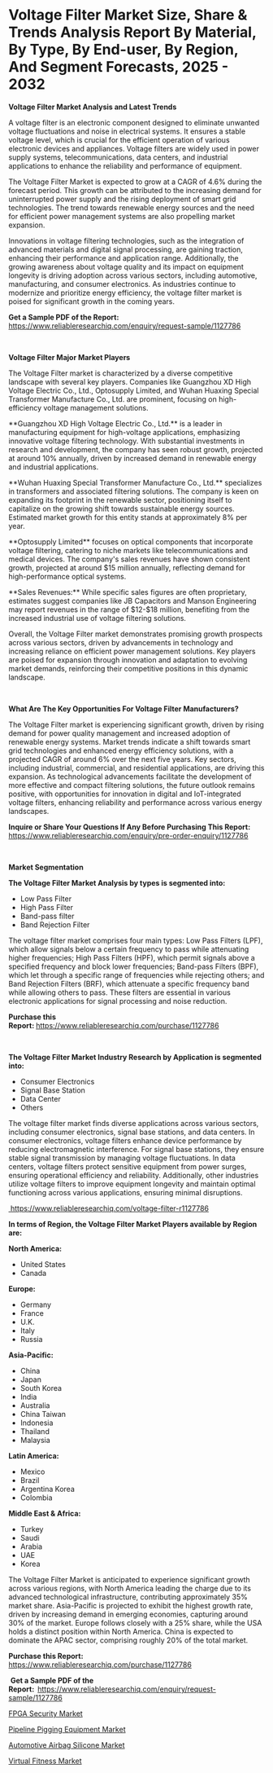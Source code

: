 <p><h1>Voltage Filter Market Size, Share & Trends Analysis Report By Material, By Type, By End-user, By Region, And Segment Forecasts, 2025 - 2032</h1></p><p><strong>Voltage Filter Market Analysis and Latest Trends</strong></p>
<p><p>A voltage filter is an electronic component designed to eliminate unwanted voltage fluctuations and noise in electrical systems. It ensures a stable voltage level, which is crucial for the efficient operation of various electronic devices and appliances. Voltage filters are widely used in power supply systems, telecommunications, data centers, and industrial applications to enhance the reliability and performance of equipment.</p><p>The Voltage Filter Market is expected to grow at a CAGR of 4.6% during the forecast period. This growth can be attributed to the increasing demand for uninterrupted power supply and the rising deployment of smart grid technologies. The trend towards renewable energy sources and the need for efficient power management systems are also propelling market expansion. </p><p>Innovations in voltage filtering technologies, such as the integration of advanced materials and digital signal processing, are gaining traction, enhancing their performance and application range. Additionally, the growing awareness about voltage quality and its impact on equipment longevity is driving adoption across various sectors, including automotive, manufacturing, and consumer electronics. As industries continue to modernize and prioritize energy efficiency, the voltage filter market is poised for significant growth in the coming years.</p></p>
<p><strong>Get a Sample PDF of the Report:&nbsp;</strong> <a href="https://www.reliableresearchiq.com/enquiry/request-sample/1127786?utm_campaign=1144&utm_medium=2&utm_source=Github&utm_content=ia&utm_term=06032025&utm_id=voltage-filter">https://www.reliableresearchiq.com/enquiry/request-sample/1127786</a></p>
<p>&nbsp;</p>
<p><strong>Voltage Filter Major Market Players</strong></p>
<p><p>The Voltage Filter market is characterized by a diverse competitive landscape with several key players. Companies like Guangzhou XD High Voltage Electric Co., Ltd., Optosupply Limited, and Wuhan Huaxing Special Transformer Manufacture Co., Ltd. are prominent, focusing on high-efficiency voltage management solutions.</p><p>**Guangzhou XD High Voltage Electric Co., Ltd.** is a leader in manufacturing equipment for high-voltage applications, emphasizing innovative voltage filtering technology. With substantial investments in research and development, the company has seen robust growth, projected at around 10% annually, driven by increased demand in renewable energy and industrial applications.</p><p>**Wuhan Huaxing Special Transformer Manufacture Co., Ltd.** specializes in transformers and associated filtering solutions. The company is keen on expanding its footprint in the renewable sector, positioning itself to capitalize on the growing shift towards sustainable energy sources. Estimated market growth for this entity stands at approximately 8% per year.</p><p>**Optosupply Limited** focuses on optical components that incorporate voltage filtering, catering to niche markets like telecommunications and medical devices. The company's sales revenues have shown consistent growth, projected at around $15 million annually, reflecting demand for high-performance optical systems.</p><p>**Sales Revenues:** While specific sales figures are often proprietary, estimates suggest companies like JB Capacitors and Manson Engineering may report revenues in the range of $12-$18 million, benefiting from the increased industrial use of voltage filtering solutions.</p><p>Overall, the Voltage Filter market demonstrates promising growth prospects across various sectors, driven by advancements in technology and increasing reliance on efficient power management solutions. Key players are poised for expansion through innovation and adaptation to evolving market demands, reinforcing their competitive positions in this dynamic landscape.</p></p>
<p>&nbsp;</p>
<p><strong>What Are The Key Opportunities For Voltage Filter Manufacturers?</strong></p>
<p><p>The Voltage Filter market is experiencing significant growth, driven by rising demand for power quality management and increased adoption of renewable energy systems. Market trends indicate a shift towards smart grid technologies and enhanced energy efficiency solutions, with a projected CAGR of around 6% over the next five years. Key sectors, including industrial, commercial, and residential applications, are driving this expansion. As technological advancements facilitate the development of more effective and compact filtering solutions, the future outlook remains positive, with opportunities for innovation in digital and IoT-integrated voltage filters, enhancing reliability and performance across various energy landscapes.</p></p>
<p><strong>Inquire or Share Your Questions If Any Before Purchasing This Report:</strong> <a href="https://www.reliableresearchiq.com/enquiry/pre-order-enquiry/1127786?utm_campaign=1144&utm_medium=2&utm_source=Github&utm_content=ia&utm_term=06032025&utm_id=voltage-filter">https://www.reliableresearchiq.com/enquiry/pre-order-enquiry/1127786</a></p>
<p>&nbsp;</p>
<p><strong>Market Segmentation</strong></p>
<p><strong>The Voltage Filter Market Analysis by types is segmented into:</strong></p>
<p><ul><li>Low Pass Filter</li><li>High Pass Filter</li><li>Band-pass filter</li><li>Band Rejection Filter</li></ul></p>
<p><p>The voltage filter market comprises four main types: Low Pass Filters (LPF), which allow signals below a certain frequency to pass while attenuating higher frequencies; High Pass Filters (HPF), which permit signals above a specified frequency and block lower frequencies; Band-pass Filters (BPF), which let through a specific range of frequencies while rejecting others; and Band Rejection Filters (BRF), which attenuate a specific frequency band while allowing others to pass. These filters are essential in various electronic applications for signal processing and noise reduction.</p></p>
<p><strong>Purchase this Report:&nbsp;</strong><a href="https://www.reliableresearchiq.com/purchase/1127786?utm_campaign=1144&utm_medium=2&utm_source=Github&utm_content=ia&utm_term=06032025&utm_id=voltage-filter">https://www.reliableresearchiq.com/purchase/1127786</a></p>
<p>&nbsp;</p>
<p><strong>The Voltage Filter Market Industry Research by Application is segmented into:</strong></p>
<p><ul><li>Consumer Electronics</li><li>Signal Base Station</li><li>Data Center</li><li>Others</li></ul></p>
<p><p>The voltage filter market finds diverse applications across various sectors, including consumer electronics, signal base stations, and data centers. In consumer electronics, voltage filters enhance device performance by reducing electromagnetic interference. For signal base stations, they ensure stable signal transmission by managing voltage fluctuations. In data centers, voltage filters protect sensitive equipment from power surges, ensuring operational efficiency and reliability. Additionally, other industries utilize voltage filters to improve equipment longevity and maintain optimal functioning across various applications, ensuring minimal disruptions.</p></p>
<p><a href="https://www.reliableresearchiq.com/voltage-filter-r1127786?utm_campaign=1144&utm_medium=2&utm_source=Github&utm_content=ia&utm_term=06032025&utm_id=voltage-filter">&nbsp;https://www.reliableresearchiq.com/voltage-filter-r1127786</a></p>
<p><strong>In terms of Region, the Voltage Filter Market Players available by Region are:</strong></p>
<p>
    <p> <strong> North America: </strong>
        <ul>
            <li>United States</li>
            <li>Canada</li>
        </ul>
        </p> 
    <p> <strong> Europe: </strong>
        <ul>
            <li>Germany</li>
            <li>France</li>
            <li>U.K.</li>
            <li>Italy</li>
            <li>Russia</li>
        </ul>
        </p> 
    <p> <strong> Asia-Pacific: </strong>
        <ul>
            <li>China</li>
            <li>Japan</li>
            <li>South Korea</li>
            <li>India</li>
            <li>Australia</li>
            <li>China Taiwan</li>
            <li>Indonesia</li>
            <li>Thailand</li>
            <li>Malaysia</li>
        </ul>
        </p> 
    <p> <strong> Latin America: </strong>
        <ul>
            <li>Mexico</li>
            <li>Brazil</li>
            <li>Argentina Korea</li>
            <li>Colombia</li>
        </ul>
        </p> 
    <p> <strong> Middle East & Africa: </strong>
        <ul>
            <li>Turkey</li>
            <li>Saudi</li>
            <li>Arabia</li>
            <li>UAE</li>
            <li>Korea</li>
        </ul>
    </p>
    </p>
<p><p>The Voltage Filter Market is anticipated to experience significant growth across various regions, with North America leading the charge due to its advanced technological infrastructure, contributing approximately 35% market share. Asia-Pacific is projected to exhibit the highest growth rate, driven by increasing demand in emerging economies, capturing around 30% of the market. Europe follows closely with a 25% share, while the USA holds a distinct position within North America. China is expected to dominate the APAC sector, comprising roughly 20% of the total market.</p></p>
<p><strong>Purchase this Report: </strong><a href="https://www.reliableresearchiq.com/purchase/1127786?utm_campaign=1144&utm_medium=2&utm_source=Github&utm_content=ia&utm_term=06032025&utm_id=voltage-filter">https://www.reliableresearchiq.com/purchase/1127786</a></p>
<p>&nbsp;<strong>Get a Sample PDF of the Report:&nbsp;&nbsp;</strong><a href="https://www.reliableresearchiq.com/enquiry/request-sample/1127786?utm_campaign=1144&utm_medium=2&utm_source=Github&utm_content=ia&utm_term=06032025&utm_id=voltage-filter">https://www.reliableresearchiq.com/enquiry/request-sample/1127786</a></p>
<p><strong></strong></p>
<p><p><a href="https://github.com/maaniwilka9y/Market-Research-Report-List-1/blob/main/fpga-security-market.md?utm_campaign=1144&utm_medium=2&utm_source=Github&utm_content=ia&utm_term=06032025&utm_id=voltage-filter">FPGA Security Market</a></p><p><a href="https://github.com/damjiederyd/Market-Research-Report-List-1/blob/main/pipeline-pigging-equipment-market.md?utm_campaign=1144&utm_medium=2&utm_source=Github&utm_content=ia&utm_term=06032025&utm_id=voltage-filter">Pipeline Pigging Equipment Market</a></p><p><a href="https://github.com/guneycigdem35/Market-Research-Report-List-5/blob/main/automotive-airbag-silicone-market.md?utm_campaign=1144&utm_medium=2&utm_source=Github&utm_content=ia&utm_term=06032025&utm_id=voltage-filter">Automotive Airbag Silicone Market</a></p><p><a href="https://github.com/waldarolka1j/Market-Research-Report-List-1/blob/main/virtual-fitness-market.md?utm_campaign=1144&utm_medium=2&utm_source=Github&utm_content=ia&utm_term=06032025&utm_id=voltage-filter">Virtual Fitness Market</a></p></p>